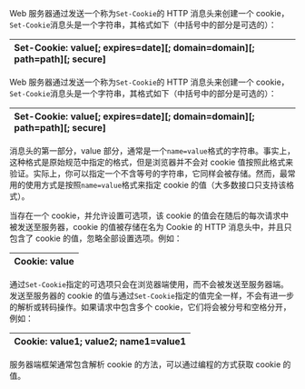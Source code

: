 Web 服务器通过发送一个称为`Set-Cookie`的 HTTP 消息头来创建一个 cookie，`Set-Cookie`消息头是一个字符串，其格式如下（中括号中的部分是可选的）：

| Set-Cookie: value[; expires=date][; domain=domain][; path=path][; secure] |
| :--- |


Web 服务器通过发送一个称为`Set-Cookie`的 HTTP 消息头来创建一个 cookie，`Set-Cookie`消息头是一个字符串，其格式如下（中括号中的部分是可选的）：

| Set-Cookie: value\[; expires=date\]\[; domain=domain\]\[; path=path\]\[; secure\] |
| :--- |


消息头的第一部分，value 部分，通常是一个`name=value`格式的字符串。事实上，这种格式是原始规范中指定的格式，但是浏览器并不会对 cookie 值按照此格式来验证。实际上，你可以指定一个不含等号的字符串，它同样会被存储。然而，最常用的使用方式是按照`name=value`格式来指定 cookie 的值（大多数接口只支持该格式）。

当存在一个 cookie，并允许设置可选项，该 cookie 的值会在随后的每次请求中被发送至服务器，cookie 的值被存储在名为 Cookie 的 HTTP 消息头中，并且只包含了 cookie 的值，忽略全部设置选项。例如：

| Cookie: value |
| :--- |


通过`Set-Cookie`指定的可选项只会在浏览器端使用，而不会被发送至服务器端。发送至服务器的 cookie 的值与通过`Set-Cookie`指定的值完全一样，不会有进一步的解析或转码操作。如果请求中包含多个 cookie，它们将会被分号和空格分开，例如：

| Cookie: value1; value2; name1=value1 |
| :--- |


服务器端框架通常包含解析 cookie 的方法，可以通过编程的方式获取 cookie 的值。

